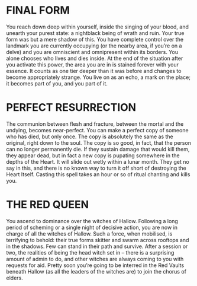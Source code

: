 # FINAL FORM
You reach down deep within yourself, inside the singing of your blood, and unearth your purest state: a nightblack being of wrath and ruin. Your true form was but a mere shadow of this.
You have complete control over the landmark you are currently occupying (or the nearby area, if you’re on a delve) and you are omniscient and omnipresent within its borders. You alone chooses who lives and dies inside.
At the end of the situation after you activate this power, the area you are in is stained forever with your essence. It counts as one tier deeper than it was before and changes to become appropriately strange. You live on as an echo, a mark on the place; it becomes part of you, and you part of it.

# PERFECT RESURRECTION
The communion between flesh and fracture, between the mortal and the undying, becomes near-perfect. You can make a perfect copy of someone who has died, but only once. The copy is absolutely the same as the original, right down to the soul. The copy is so good, in fact, that the person can no longer permanently die.
If they sustain damage that would kill them, they appear dead, but in fact a new copy is pupating somewhere in the depths of the Heart. It will slide out wetly within a lunar month. They get no say in this, and there is no known way to turn it off short of destroying the Heart Itself.
Casting this spell takes an hour or so of ritual chanting and kills you.

# THE RED QUEEN
You ascend to dominance over the witches of Hallow. Following a long period of scheming or a single night of decisive action, you are now in charge of all the witches of Hallow. Such a force, when mobilised, is terrifying to behold: their true forms skitter and swarm across rooftops and in the shadows. Few can stand in their path and survive.
After a session or two, the realities of being the head witch set in – there is a surprising amount of admin to do, and other witches are always coming to you with requests for aid. Pretty soon you’re going to be interred in the Red Vaults beneath Hallow (as all the leaders of the witches are) to join the chorus of elders.